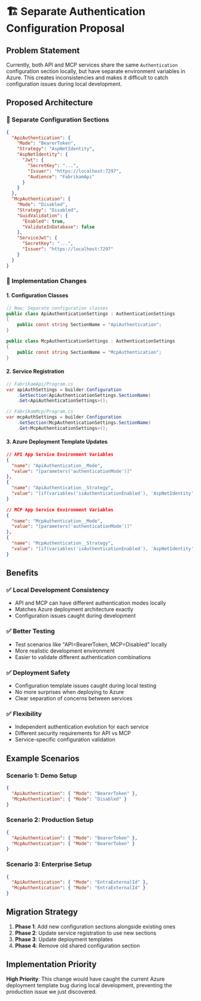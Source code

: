 # 🏗️ Separate Authentication Configuration Proposal

## Problem Statement

Currently, both API and MCP services share the same `Authentication` configuration section locally, but have separate environment variables in Azure. This creates inconsistencies and makes it difficult to catch configuration issues during local development.

## Proposed Architecture

### 🎯 Separate Configuration Sections

```json
{
  "ApiAuthentication": {
    "Mode": "BearerToken",
    "Strategy": "AspNetIdentity", 
    "AspNetIdentity": {
      "Jwt": {
        "SecretKey": "...",
        "Issuer": "https://localhost:7297",
        "Audience": "FabrikamApi"
      }
    }
  },
  "McpAuthentication": {
    "Mode": "Disabled",
    "Strategy": "Disabled",
    "GuidValidation": {
      "Enabled": true,
      "ValidateInDatabase": false
    },
    "ServiceJwt": {
      "SecretKey": "...",
      "Issuer": "https://localhost:7297"
    }
  }
}
```

### 🔧 Implementation Changes

#### 1. Configuration Classes
```csharp
// New: Separate configuration classes
public class ApiAuthenticationSettings : AuthenticationSettings
{
    public const string SectionName = "ApiAuthentication";
}

public class McpAuthenticationSettings : AuthenticationSettings  
{
    public const string SectionName = "McpAuthentication";
}
```

#### 2. Service Registration
```csharp
// FabrikamApi/Program.cs
var apiAuthSettings = builder.Configuration
    .GetSection(ApiAuthenticationSettings.SectionName)
    .Get<ApiAuthenticationSettings>();

// FabrikamMcp/Program.cs  
var mcpAuthSettings = builder.Configuration
    .GetSection(McpAuthenticationSettings.SectionName)
    .Get<McpAuthenticationSettings>();
```

#### 3. Azure Deployment Template Updates
```json
// API App Service Environment Variables
{
  "name": "ApiAuthentication__Mode",
  "value": "[parameters('authenticationMode')]"
},
{
  "name": "ApiAuthentication__Strategy", 
  "value": "[if(variables('isAuthenticationEnabled'), 'AspNetIdentity', 'Disabled')]"
}

// MCP App Service Environment Variables  
{
  "name": "McpAuthentication__Mode",
  "value": "[parameters('authenticationMode')]"
},
{
  "name": "McpAuthentication__Strategy",
  "value": "[if(variables('isAuthenticationEnabled'), 'AspNetIdentity', 'Disabled')]"
}
```

## Benefits

### ✅ **Local Development Consistency**
- API and MCP can have different authentication modes locally
- Matches Azure deployment architecture exactly
- Configuration issues caught during development

### ✅ **Better Testing**
- Test scenarios like "API=BearerToken, MCP=Disabled" locally
- More realistic development environment
- Easier to validate different authentication combinations

### ✅ **Deployment Safety**  
- Configuration template issues caught during local testing
- No more surprises when deploying to Azure
- Clear separation of concerns between services

### ✅ **Flexibility**
- Independent authentication evolution for each service
- Different security requirements for API vs MCP
- Service-specific configuration validation

## Example Scenarios

### Scenario 1: Demo Setup
```json
{
  "ApiAuthentication": { "Mode": "BearerToken" },
  "McpAuthentication": { "Mode": "Disabled" }
}
```

### Scenario 2: Production Setup  
```json
{
  "ApiAuthentication": { "Mode": "BearerToken" },
  "McpAuthentication": { "Mode": "BearerToken" }
}
```

### Scenario 3: Enterprise Setup
```json
{
  "ApiAuthentication": { "Mode": "EntraExternalId" },
  "McpAuthentication": { "Mode": "EntraExternalId" }
}
```

## Migration Strategy

1. **Phase 1**: Add new configuration sections alongside existing ones
2. **Phase 2**: Update service registration to use new sections  
3. **Phase 3**: Update deployment templates
4. **Phase 4**: Remove old shared configuration section

## Implementation Priority

**High Priority**: This change would have caught the current Azure deployment template bug during local development, preventing the production issue we just discovered.
